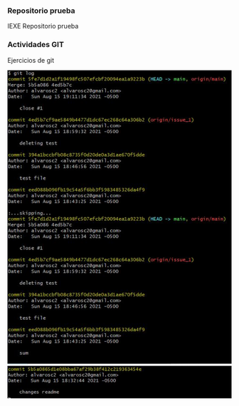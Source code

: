 ### Repositorio prueba

IEXE Repositorio prueba

### Actividades GIT

Ejercicios de git

![Imagenes de log primera parte](https://github.com/alvarosc2/test-git/blob/main/CapturaGitLogs.JPG "Imagenes de log primera parte")
![Imagenes de log primera parte](https://github.com/alvarosc2/test-git/blob/main/CapturaGitLogs2.JPG "Imagenes de log segunda parte")